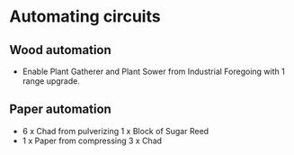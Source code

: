 # Automating circuits
## Wood automation
- Enable Plant Gatherer and Plant Sower from Industrial Foregoing with 1 range
upgrade.

## Paper automation
- 6 x Chad from pulverizing 1 x Block of Sugar Reed
- 1 x Paper from compressing 3 x Chad

